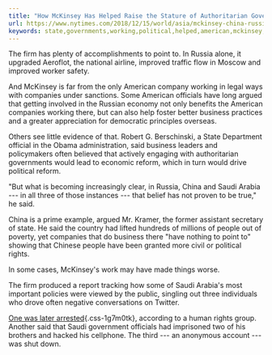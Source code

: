 ```yaml
---
title: "How McKinsey Has Helped Raise the Stature of Authoritarian Governments"
url: https://www.nytimes.com/2018/12/15/world/asia/mckinsey-china-russia.html
keywords: state,governments,working,political,helped,american,mckinsey,russia,stature,point,officials,saudi,companies,business,authoritarian,raise
---
```

The firm has plenty of accomplishments to point to. In Russia alone, it upgraded Aeroflot, the national airline, improved traffic flow in Moscow and improved worker safety.

And McKinsey is far from the only American company working in legal ways with companies under sanctions. Some American officials have long argued that getting involved in the Russian economy not only benefits the American companies working there, but can also help foster better business practices and a greater appreciation for democratic principles overseas.

Others see little evidence of that. Robert G. Berschinski, a State Department official in the Obama administration, said business leaders and policymakers often believed that actively engaging with authoritarian governments would lead to economic reform, which in turn would drive political reform.

"But what is becoming increasingly clear, in Russia, China and Saudi Arabia --- in all three of those instances --- that belief has not proven to be true," he said.

China is a prime example, argued Mr. Kramer, the former assistant secretary of state. He said the country had lifted hundreds of millions of people out of poverty, yet companies that do business there "have nothing to point to" showing that Chinese people have been granted more civil or political rights.

In some cases, McKinsey's work may have made things worse.

The firm produced a report tracking how some of Saudi Arabia's most important policies were viewed by the public, singling out three individuals who drove often negative conversations on Twitter.

[One was later arrested](https://www.nytimes.com/2018/10/20/us/politics/saudi-image-campaign-twitter.html?module=inline){.css-1g7m0tk}, according to a human rights group. Another said that Saudi government officials had imprisoned two of his brothers and hacked his cellphone. The third --- an anonymous account --- was shut down.

